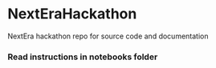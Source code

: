 # NextEraHackathon
NextEra hackathon repo for source code and documentation

### Read instructions in notebooks folder

